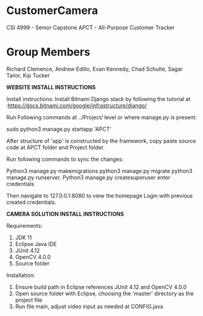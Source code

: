 # CustomerCamera
CSI 4999 - Senior Capstone
APCT - All-Purpose Customer Tracker

# Group Members
Richard Clemence, Andrew Edillo, Evan Kennedy, Chad Schulte, Sagar Tailor, Kip Tucker

**WEBSITE INSTALL INSTRUCTIONS**

Install instructions:
Install Bitnami Django stack by following the tutorial at :https://docs.bitnami.com/google/infrastructure/django/

Run Following commands at ../Project/ level or where manage.py is present:

sudo python3 manage.py startapp 'APCT'

After structure of 'app' is constructed by the framework, copy paste source code at APCT folder and Project folder.

Run following commands to sync the changes:

Python3 manage.py makemigrations
python3 manage.py migrate
python3 manage.py runserver.
Python3 manage.py createsuperuser
enter credentials

Then navigate to 127.0.0.1:8080 to view the homepage
Login with previous created credentials.

**CAMERA SOLUTION INSTALL INSTRUCTIONS**

Requirements:

1. JDK 11
2. Eclipse Java IDE
3. JUnit 4.12
4. OpenCV 4.0.0
5. Source folder

Installation:

1. Ensure build path in Eclipse references JUnit 4.12 and OpenCV 4.0.0
2. Open source folder with Eclipse, choosing the 'master' directory as the project file
3. Run file main, adjust video input as needed at CONFIG.java
